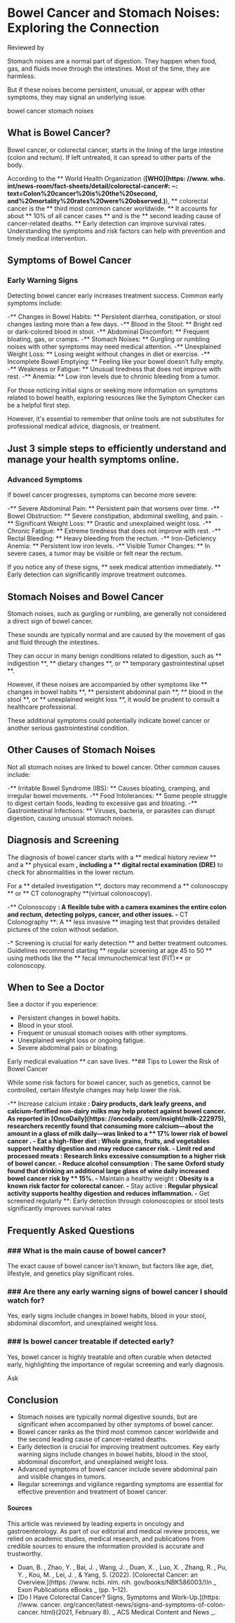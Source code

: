 # Bowel Cancer and Stomach Noises: Exploring the Connection

Reviewed by

Stomach noises are a normal part of digestion. They happen when food, gas, and fluids move through the intestines. Most of the time, they are harmless.

But if these noises become persistent, unusual, or appear with other symptoms, they may signal an underlying issue.

bowel cancer stomach noises
## What is Bowel Cancer?

Bowel cancer, or colorectal cancer, starts in the lining of the large intestine (colon and rectum). If left untreated, it can spread to other parts of the body.

According to the ** World Health Organization (**[WHO](https: //www. who. int/news-room/fact-sheets/detail/colorectal-cancer#: ~: text=Colon%20cancer%20is%20the%20second, and%20mortality%20rates%20were%20observed.)**), ** colorectal cancer is the ** third most common cancer worldwide. ** It accounts for about ** 10% of all cancer cases ** and is the ** second leading cause of cancer-related deaths. ** Early detection can improve survival rates. Understanding the symptoms and risk factors can help with prevention and timely medical intervention.

## Symptoms of Bowel Cancer

### Early Warning Signs

Detecting bowel cancer early increases treatment success. Common early symptoms include:

-** Changes in Bowel Habits: ** Persistent diarrhea, constipation, or stool changes lasting more than a few days.
-** Blood in the Stool: ** Bright red or dark-colored blood in stool.
-** Abdominal Discomfort: ** Frequent bloating, gas, or cramps.
-** Stomach Noises: ** Gurgling or rumbling noises with other symptoms may need medical attention.
-** Unexplained Weight Loss: ** Losing weight without changes in diet or exercise.
-** Incomplete Bowel Emptying: ** Feeling like your bowel doesn’t fully empty.
-** Weakness or Fatigue: ** Unusual tiredness that does not improve with rest.
-** Anemia: ** Low iron levels due to chronic bleeding from a tumor.

For those noticing initial signs or seeking more information on symptoms related to bowel health, exploring resources like the Symptom Checker can be a helpful first step.

However, it's essential to remember that online tools are not substitutes for professional medical advice, diagnosis, or treatment.

## Just 3 simple steps to efficiently understand and manage your health symptoms online.

### Advanced Symptoms

If bowel cancer progresses, symptoms can become more severe:

-** Severe Abdominal Pain: ** Persistent pain that worsens over time.
-** Bowel Obstruction: ** Severe constipation, abdominal swelling, and pain.
-** Significant Weight Loss: ** Drastic and unexplained weight loss.
-** Chronic Fatigue: ** Extreme tiredness that does not improve with rest.
-** Rectal Bleeding: ** Heavy bleeding from the rectum.
-** Iron-Deficiency Anemia: ** Persistent low iron levels.
-** Visible Tumor Changes: ** In severe cases, a tumor may be visible or felt near the rectum.

If you notice any of these signs, ** seek medical attention immediately. ** Early detection can significantly improve treatment outcomes.

## Stomach Noises and Bowel Cancer

Stomach noises, such as gurgling or rumbling, are generally not considered a direct sign of bowel cancer.

These sounds are typically normal and are caused by the movement of gas and fluid through the intestines.

They can occur in many benign conditions related to digestion, such as ** indigestion **, ** dietary changes **, or ** temporary gastrointestinal upset **.

However, if these noises are accompanied by other symptoms like ** changes in bowel habits **, ** persistent abdominal pain **, ** blood in the stool **, or ** unexplained weight loss **, it would be prudent to consult a healthcare professional.

These additional symptoms could potentially indicate bowel cancer or another serious gastrointestinal condition.

## Other Causes of Stomach Noises

Not all stomach noises are linked to bowel cancer. Other common causes include:

-** Irritable Bowel Syndrome (IBS): ** Causes bloating, cramping, and irregular bowel movements.
-** Food Intolerances: ** Some people struggle to digest certain foods, leading to excessive gas and bloating.
-** Gastrointestinal Infections: ** Viruses, bacteria, or parasites can disrupt digestion, causing unusual stomach noises.

## Diagnosis and Screening

The diagnosis of bowel cancer starts with a ** medical history review ** and a ** physical exam **, including a ** digital rectal examination (DRE)** to check for abnormalities in the lower rectum.

For a ** detailed investigation **, doctors may recommend a ** colonoscopy ** or ** CT colonography **(virtual colonoscopy).

-** Colonoscopy **: A flexible tube with a camera examines the entire colon and rectum, detecting polyps, cancer, and other issues.
-** CT Colonography **: A ** less invasive ** imaging test that provides detailed pictures of the colon without sedation.

-* Screening is crucial for early detection ** and better treatment outcomes. Guidelines recommend starting ** regular screening at age 45 to 50 ** using methods like the ** fecal immunochemical test (FIT)** or colonoscopy.

## When to See a Doctor

See a doctor if you experience:

- Persistent changes in bowel habits.
- Blood in your stool.
- Frequent or unusual stomach noises with other symptoms.
- Unexplained weight loss or ongoing fatigue.
- Severe abdominal pain or bloating.

Early medical evaluation ** can save lives. **## Tips to Lower the Risk of Bowel Cancer

While some risk factors for bowel cancer, such as genetics, cannot be controlled, certain lifestyle changes may help lower the risk.

-** Increase calcium intake **: Dairy products, dark leafy greens, and calcium-fortified non-dairy milks may help protect against bowel cancer. As reported in [OncoDaily](https: //oncodaily. com/insight/milk-222975), researchers recently found that consuming more calcium—about the amount in a glass of milk daily—was linked to a ** 17% lower risk of bowel cancer **.
-** Eat a high-fiber diet **: Whole grains, fruits, and vegetables support healthy digestion and may reduce cancer risk.
-** Limit red and processed meats **: Research links excessive consumption to a higher risk of bowel cancer.
-** Reduce alcohol consumption **: The same Oxford study found that drinking an additional large glass of wine daily increased bowel cancer risk by ** 15%**.
-** Maintain a healthy weight **: Obesity is a known risk factor for colorectal cancer.
-** Stay active **: Regular physical activity supports healthy digestion and reduces inflammation.
-** Get screened regularly **: Early detection through colonoscopies or stool tests significantly improves survival rates

## Frequently Asked Questions

### \#\#\# What is the main cause of bowel cancer?

The exact cause of bowel cancer isn't known, but factors like age, diet, lifestyle, and genetics play significant roles.

### \#\#\# Are there any early warning signs of bowel cancer I should watch for?

Yes, early signs include changes in bowel habits, blood in your stool, abdominal discomfort, and unexplained weight loss.

### \#\#\# Is bowel cancer treatable if detected early?

Yes, bowel cancer is highly treatable and often curable when detected early, highlighting the importance of regular screening and early diagnosis.

 Ask 

## Conclusion

- Stomach noises are typically normal digestive sounds, but are significant when accompanied by other symptoms of bowel cancer.
- Bowel cancer ranks as the third most common cancer worldwide and the second leading cause of cancer-related deaths.
- Early detection is crucial for improving treatment outcomes. Key early warning signs include changes in bowel habits, blood in the stool, abdominal discomfort, and unexplained weight loss.
- Advanced symptoms of bowel cancer include severe abdominal pain and visible changes in tumors.
- Regular screenings and vigilance regarding symptoms are essential for effective prevention and treatment of bowel cancer.

#### Sources

This article was reviewed by leading experts in oncology and gastroenterology. As part of our editorial and medical review process, we relied on academic studies, medical research, and publications from credible sources to ensure the information provided is accurate and trustworthy.

- Duan, B. , Zhao, Y. , Bai, J. , Wang, J. , Duan, X. , Luo, X. , Zhang, R. , Pu, Y. , Kou, M. , Lei, J. , & Yang, S. (2022). [Colorectal Cancer: an Overview.](https: //www. ncbi. nlm. nih. gov/books/NBK586003/)In _ Exon Publications eBooks _ (pp. 1–12).
- [Do I Have Colorectal Cancer? Signs, Symptoms and Work-Up.](https: //www. cancer. org/cancer/latest-news/signs-and-symptoms-of-colon-cancer. html)(2021, February 8). _ ACS Medical Content and News _.